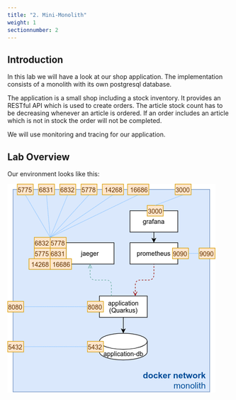 ```yaml
---
title: "2. Mini-Monolith"
weight: 1
sectionnumber: 2
---
```


## Introduction

In this lab we will have a look at our shop application. The implementation consists of a monolith with its own
postgresql database.

The application is a small shop including a stock inventory. It provides an RESTful API which is used to create orders.
The article stock count has to be decreasing whenever an article is ordered. If an order includes an
article which is not in stock the order will not be completed.

We will use monitoring and tracing for our application.


## Lab Overview

Our environment looks like this:

![Environment](monolith.png)
